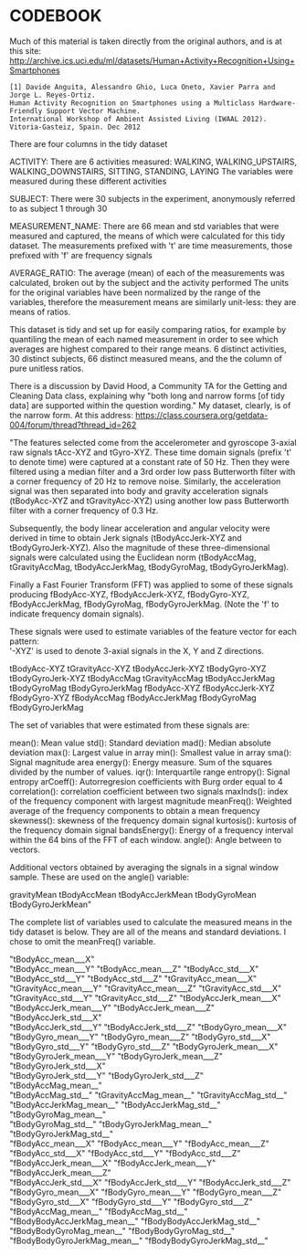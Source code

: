 CODEBOOK
=================

Much of this material is taken directly from the original authors, and is at this site:
  http://archive.ics.uci.edu/ml/datasets/Human+Activity+Recognition+Using+Smartphones
  
	[1] Davide Anguita, Alessandro Ghio, Luca Oneto, Xavier Parra and Jorge L. Reyes-Ortiz. 
	Human Activity Recognition on Smartphones using a Multiclass Hardware-Friendly Support Vector Machine.
	International Workshop of Ambient Assisted Living (IWAAL 2012). Vitoria-Gasteiz, Spain. Dec 2012

There are four columns in the tidy dataset

ACTIVITY: There are 6 activities measured: WALKING, WALKING_UPSTAIRS, WALKING_DOWNSTAIRS, SITTING, STANDING, LAYING
  The variables were measured during these different activities
  
SUBJECT: There were 30 subjects in the experiment, anonymously referred to as subject 1 through 30

MEASUREMENT_NAME: There are 66 mean and std variables that were measured and captured, the means of which
  were calculated for this tidy dataset.
  The measurements prefixed with 't' are time measurements, those prefixed with 'f' are frequency signals

AVERAGE_RATIO: The average (mean) of each of the measurements was calculated, broken out by the subject and the activity performed
  The units for the original variables have been normalized by the range of the variables, therefore the
  measurement means are similarly unit-less: they are means of ratios.
  
This dataset is tidy and set up for easily comparing ratios, for example by quantiling the mean of each named measurement in
order to see which averages are highest compared to their range means. 6 distinct activities, 30 distinct subjects, 66 distinct
measured means, and the the column of pure unitless ratios.

There is a discussion by David Hood, a Community TA for the Getting and Cleaning Data class, explaining why "both long and 
narrow forms [of tidy data] are supported within the question wording." My dataset, clearly, is of the narrow form.
At this address: https://class.coursera.org/getdata-004/forum/thread?thread_id=262

"The features selected come from the accelerometer and gyroscope 3-axial raw signals tAcc-XYZ and tGyro-XYZ.
These time domain signals (prefix 't' to denote time) were captured at a constant rate of 50 Hz.
Then they were filtered using a median filter and a 3rd order low pass Butterworth filter with a corner frequency of 20 Hz to remove noise.
Similarly, the acceleration signal was then separated into body and gravity acceleration signals (tBodyAcc-XYZ and tGravityAcc-XYZ) using
  another low pass Butterworth filter with a corner frequency of 0.3 Hz. 

Subsequently, the body linear acceleration and angular velocity were derived in time to obtain Jerk signals (tBodyAccJerk-XYZ and tBodyGyroJerk-XYZ).
 Also the magnitude of these three-dimensional signals were calculated using the Euclidean norm (tBodyAccMag, tGravityAccMag, tBodyAccJerkMag, tBodyGyroMag, tBodyGyroJerkMag). 

Finally a Fast Fourier Transform (FFT) was applied to some of these signals producing fBodyAcc-XYZ, fBodyAccJerk-XYZ, fBodyGyro-XYZ,
 fBodyAccJerkMag, fBodyGyroMag, fBodyGyroJerkMag. (Note the 'f' to indicate frequency domain signals). 

These signals were used to estimate variables of the feature vector for each pattern:  
'-XYZ' is used to denote 3-axial signals in the X, Y and Z directions.

tBodyAcc-XYZ
tGravityAcc-XYZ
tBodyAccJerk-XYZ
tBodyGyro-XYZ
tBodyGyroJerk-XYZ
tBodyAccMag
tGravityAccMag
tBodyAccJerkMag
tBodyGyroMag
tBodyGyroJerkMag
fBodyAcc-XYZ
fBodyAccJerk-XYZ
fBodyGyro-XYZ
fBodyAccMag
fBodyAccJerkMag
fBodyGyroMag
fBodyGyroJerkMag

The set of variables that were estimated from these signals are: 

mean(): Mean value
std(): Standard deviation
mad(): Median absolute deviation 
max(): Largest value in array
min(): Smallest value in array
sma(): Signal magnitude area
energy(): Energy measure. Sum of the squares divided by the number of values. 
iqr(): Interquartile range 
entropy(): Signal entropy
arCoeff(): Autorregresion coefficients with Burg order equal to 4
correlation(): correlation coefficient between two signals
maxInds(): index of the frequency component with largest magnitude
meanFreq(): Weighted average of the frequency components to obtain a mean frequency
skewness(): skewness of the frequency domain signal 
kurtosis(): kurtosis of the frequency domain signal 
bandsEnergy(): Energy of a frequency interval within the 64 bins of the FFT of each window.
angle(): Angle between to vectors.

Additional vectors obtained by averaging the signals in a signal window sample. These are used on the angle() variable:

gravityMean
tBodyAccMean
tBodyAccJerkMean
tBodyGyroMean
tBodyGyroJerkMean"

The complete list of variables used to calculate the measured means in the tidy dataset is below.
They are all of the means and standard deviations.
I chose to omit the meanFreq() variable.

 "tBodyAcc_mean___X"          
 "tBodyAcc_mean___Y"           "tBodyAcc_mean___Z"           "tBodyAcc_std___X"           
 "tBodyAcc_std___Y"            "tBodyAcc_std___Z"            "tGravityAcc_mean___X"       
 "tGravityAcc_mean___Y"        "tGravityAcc_mean___Z"        "tGravityAcc_std___X"        
 "tGravityAcc_std___Y"         "tGravityAcc_std___Z"         "tBodyAccJerk_mean___X"      
 "tBodyAccJerk_mean___Y"       "tBodyAccJerk_mean___Z"       "tBodyAccJerk_std___X"       
 "tBodyAccJerk_std___Y"        "tBodyAccJerk_std___Z"        "tBodyGyro_mean___X"         
 "tBodyGyro_mean___Y"          "tBodyGyro_mean___Z"          "tBodyGyro_std___X"          
 "tBodyGyro_std___Y"           "tBodyGyro_std___Z"           "tBodyGyroJerk_mean___X"     
 "tBodyGyroJerk_mean___Y"      "tBodyGyroJerk_mean___Z"      "tBodyGyroJerk_std___X"      
 "tBodyGyroJerk_std___Y"       "tBodyGyroJerk_std___Z"       "tBodyAccMag_mean__"         
 "tBodyAccMag_std__"           "tGravityAccMag_mean__"       "tGravityAccMag_std__"       
 "tBodyAccJerkMag_mean__"      "tBodyAccJerkMag_std__"       "tBodyGyroMag_mean__"        
 "tBodyGyroMag_std__"          "tBodyGyroJerkMag_mean__"     "tBodyGyroJerkMag_std__"     
 "fBodyAcc_mean___X"           "fBodyAcc_mean___Y"           "fBodyAcc_mean___Z"          
 "fBodyAcc_std___X"            "fBodyAcc_std___Y"            "fBodyAcc_std___Z"           
 "fBodyAccJerk_mean___X"       "fBodyAccJerk_mean___Y"       "fBodyAccJerk_mean___Z"      
 "fBodyAccJerk_std___X"        "fBodyAccJerk_std___Y"        "fBodyAccJerk_std___Z"       
 "fBodyGyro_mean___X"          "fBodyGyro_mean___Y"          "fBodyGyro_mean___Z"         
 "fBodyGyro_std___X"           "fBodyGyro_std___Y"           "fBodyGyro_std___Z"          
 "fBodyAccMag_mean__"          "fBodyAccMag_std__"           "fBodyBodyAccJerkMag_mean__" 
 "fBodyBodyAccJerkMag_std__"   "fBodyBodyGyroMag_mean__"     "fBodyBodyGyroMag_std__"     
 "fBodyBodyGyroJerkMag_mean__" "fBodyBodyGyroJerkMag_std__"
